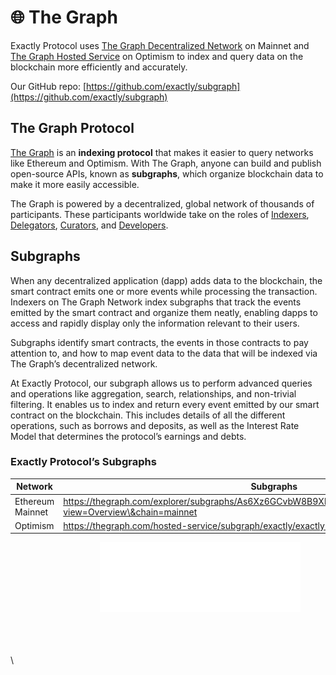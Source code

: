 # 🌐 The Graph

Exactly Protocol uses [The Graph Decentralized Network](https://thegraph.com/docs/en/network/overview/) on Mainnet and [The Graph Hosted Service](https://thegraph.com/docs/en/deploying/hosted-service/) on Optimism to index and query data on the blockchain more efficiently and accurately.

Our GitHub repo: [https://github.com/exactly/subgraph](https://github.com/exactly/subgraph)

## The Graph Protocol

[The Graph](https://thegraph.com/en/) is an **indexing protocol** that makes it easier to query networks like Ethereum and Optimism. With The Graph, anyone can build and publish open-source APIs, known as **subgraphs**, which organize blockchain data to make it more easily accessible.

The Graph is powered by a decentralized, global network of thousands of participants. These participants worldwide take on the roles of [Indexers](https://thegraph.com/docs/en/network/indexing/), [Delegators](https://thegraph.com/docs/en/network/delegating/), [Curators](https://thegraph.com/docs/en/network/curating/), and [Developers](https://thegraph.com/docs/en/network/developing/).

## Subgraphs

When any decentralized application (dapp) adds data to the blockchain, the smart contract emits one or more events while processing the transaction. Indexers on The Graph Network index subgraphs that track the events emitted by the smart contract and organize them neatly, enabling dapps to access and rapidly display only the information relevant to their users.

Subgraphs identify smart contracts, the events in those contracts to pay attention to, and how to map event data to the data that will be indexed via The Graph’s decentralized network.

At Exactly Protocol, our subgraph allows us to perform advanced queries and operations like aggregation, search, relationships, and non-trivial filtering. It enables us to index and return every event emitted by our smart contract on the blockchain. This includes details of all the different operations, such as borrows and deposits, as well as the Interest Rate Model that determines the protocol’s earnings and debts.

### Exactly Protocol’s Subgraphs

| Network          | Subgraphs                                                                                                                                                                                                                               |
| ---------------- | --------------------------------------------------------------------------------------------------------------------------------------------------------------------------------------------------------------------------------------- |
| Ethereum Mainnet | [https://thegraph.com/explorer/subgraphs/As6Xz6GCvbW8B9Xb7Rx2LqQeJcL3FcUyD8Tk95L8rG5d?view=Overview\&chain=mainnet ](https://thegraph.com/explorer/subgraphs/As6Xz6GCvbW8B9Xb7Rx2LqQeJcL3FcUyD8Tk95L8rG5d?view=Overview\&chain=mainnet) |
| Optimism         | [https://thegraph.com/hosted-service/subgraph/exactly/exactly-optimism ](https://thegraph.com/hosted-service/subgraph/exactly/exactly-optimism)                                                                                         |

<div align="right">

<figure><img src="../.gitbook/assets/Powered by The Graph - Outline White.png" alt=""><figcaption></figcaption></figure>

</div>

\
\
\
\
